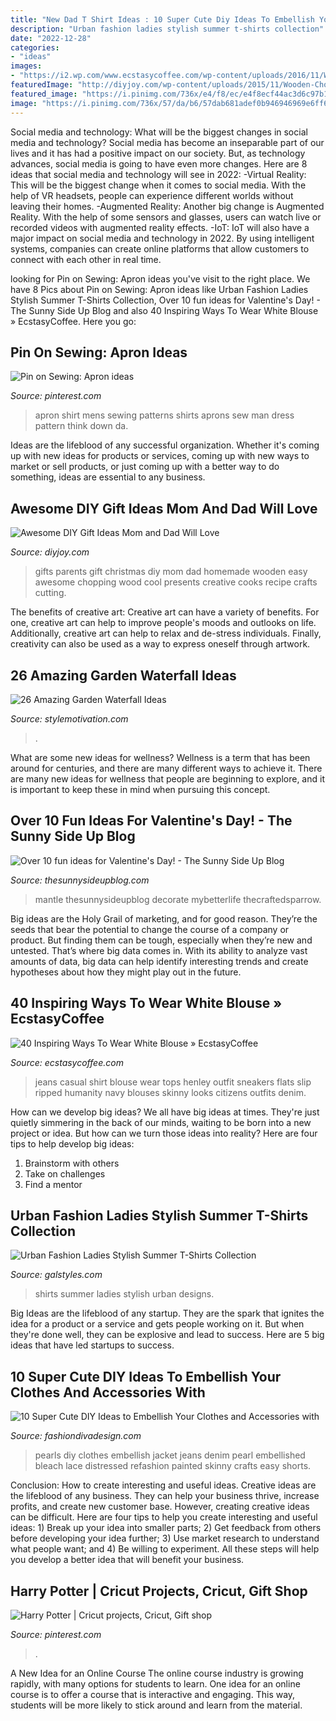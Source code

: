 ```yaml
---
title: "New Dad T Shirt Ideas : 10 Super Cute Diy Ideas To Embellish Your Clothes And Accessories With"
description: "Urban fashion ladies stylish summer t-shirts collection"
date: "2022-12-28"
categories:
- "ideas"
images:
- "https://i2.wp.com/www.ecstasycoffee.com/wp-content/uploads/2016/11/White-blouses-Casual-and-Jeans.jpg?resize=500%2C750"
featuredImage: "http://diyjoy.com/wp-content/uploads/2015/11/Wooden-Chopping-Board-Etched-with-Secret-Family-Recipe.jpg"
featured_image: "https://i.pinimg.com/736x/e4/f8/ec/e4f8ecf44ac3d6c97b151830c34e5733.jpg"
image: "https://i.pinimg.com/736x/57/da/b6/57dab681adef0b946946969e6ff6a1cb--apron-sewing-patterns-sewing-aprons.jpg"
---
```



Social media and technology: What will be the biggest changes in social media and technology?
Social media has become an inseparable part of our lives and it has had a positive impact on our society. But, as technology advances, social media is going to have even more changes. Here are 8 ideas that social media and technology will see in 2022: 
-Virtual Reality: This will be the biggest change when it comes to social media. With the help of VR headsets, people can experience different worlds without leaving their homes. 
-Augmented Reality: Another big change is Augmented Reality. With the help of some sensors and glasses, users can watch live or recorded videos with augmented reality effects. 
-IoT: IoT will also have a major impact on social media and technology in 2022. By using intelligent systems, companies can create online platforms that allow customers to connect with each other in real time.

	

		
looking for Pin on Sewing: Apron ideas you've visit to the right place. We have 8 Pics about Pin on Sewing: Apron ideas like Urban Fashion Ladies Stylish Summer T-Shirts Collection, Over 10 fun ideas for Valentine&#039;s Day! - The Sunny Side Up Blog and also 40 Inspiring Ways To Wear White Blouse » EcstasyCoffee. Here you go:
		
    
## Pin On Sewing: Apron Ideas

<img loading=lazy src="https://i.pinimg.com/736x/57/da/b6/57dab681adef0b946946969e6ff6a1cb--apron-sewing-patterns-sewing-aprons.jpg" onerror="this.onerror=null;this.src='https://tse4.mm.bing.net/th?id=OIP.1J8Bq6NZTK8UY3weCPBjXgHaLH&amp;pid=15.1';" alt="Pin on Sewing: Apron ideas">

_Source: pinterest.com_

>apron shirt mens sewing patterns shirts aprons sew man dress pattern think down da. 

	

Ideas are the lifeblood of any successful organization. Whether it's coming up with new ideas for products or services, coming up with new ways to market or sell products, or just coming up with a better way to do something, ideas are essential to any business.

    
## Awesome DIY Gift Ideas Mom And Dad Will Love

<img loading=lazy src="http://diyjoy.com/wp-content/uploads/2015/11/Wooden-Chopping-Board-Etched-with-Secret-Family-Recipe.jpg" onerror="this.onerror=null;this.src='https://tse4.mm.bing.net/th?id=OIP.GWmuWb78mPuX6ceAlgMa4QHaLG&amp;pid=15.1';" alt="Awesome DIY Gift Ideas Mom and Dad Will Love">

_Source: diyjoy.com_

>gifts parents gift christmas diy mom dad homemade wooden easy awesome chopping wood cool presents creative cooks recipe crafts cutting. 

	

The benefits of creative art:
Creative art can have a variety of benefits. For one, creative art can help to improve people's moods and outlooks on life. Additionally, creative art can help to relax and de-stress individuals. Finally, creativity can also be used as a way to express oneself through artwork.

    
## 26 Amazing Garden Waterfall Ideas

<img loading=lazy src="https://www.stylemotivation.com/wp-content/uploads/2013/09/21.jpg" onerror="this.onerror=null;this.src='https://tse3.mm.bing.net/th?id=OIP._xNZAJccOB9peBUhFJ5sBAHaK2&amp;pid=15.1';" alt="26 Amazing Garden Waterfall Ideas">

_Source: stylemotivation.com_

>. 

	

What are some new ideas for wellness?
Wellness is a term that has been around for centuries, and there are many different ways to achieve it. There are many new ideas for wellness that people are beginning to explore, and it is important to keep these in mind when pursuing this concept.

    
## Over 10 Fun Ideas For Valentine&#039;s Day! - The Sunny Side Up Blog

<img loading=lazy src="https://www.thesunnysideupblog.com/wp-content/uploads/2015/02/heart-valentine-mantel-decor.jpg" onerror="this.onerror=null;this.src='https://tse2.mm.bing.net/th?id=OIP.KHThNhuGqSpCKqD_GiwLAwHaLH&amp;pid=15.1';" alt="Over 10 fun ideas for Valentine&#039;s Day! - The Sunny Side Up Blog">

_Source: thesunnysideupblog.com_

>mantle thesunnysideupblog decorate mybetterlife thecraftedsparrow. 

	

Big ideas are the Holy Grail of marketing, and for good reason. They’re the seeds that bear the potential to change the course of a company or product. But finding them can be tough, especially when they’re new and untested. That’s where big data comes in. With its ability to analyze vast amounts of data, big data can help identify interesting trends and create hypotheses about how they might play out in the future.

    
## 40 Inspiring Ways To Wear White Blouse » EcstasyCoffee

<img loading=lazy src="https://i2.wp.com/www.ecstasycoffee.com/wp-content/uploads/2016/11/White-blouses-Casual-and-Jeans.jpg?resize=500%2C750" onerror="this.onerror=null;this.src='https://tse4.mm.bing.net/th?id=OIP.nLqM2yROOwSOUdffGJoadwHaLH&amp;pid=15.1';" alt="40 Inspiring Ways To Wear White Blouse » EcstasyCoffee">

_Source: ecstasycoffee.com_

>jeans casual shirt blouse wear tops henley outfit sneakers flats slip ripped humanity navy blouses skinny looks citizens outfits denim. 

	

How can we develop big ideas?
We all have big ideas at times. They're just quietly simmering in the back of our minds, waiting to be born into a new project or idea. But how can we turn those ideas into reality? Here are four tips to help develop big ideas: 
1. Brainstorm with others 
2. Take on challenges 
3. Find a mentor 

    
## Urban Fashion Ladies Stylish Summer T-Shirts Collection

<img loading=lazy src="http://www.galstyles.com/wp-content/uploads/2015/05/Urban-Fashion-Ladies-Stylish-Summer-T-Shirts-Designs-New-Collection-2015-2016-24.jpg" onerror="this.onerror=null;this.src='https://tse1.mm.bing.net/th?id=OIP.4XodT01WLj-grFwpLyR8NAHaKl&amp;pid=15.1';" alt="Urban Fashion Ladies Stylish Summer T-Shirts Collection">

_Source: galstyles.com_

>shirts summer ladies stylish urban designs. 

	

Big Ideas are the lifeblood of any startup. They are the spark that ignites the idea for a product or a service and gets people working on it. But when they're done well, they can be explosive and lead to success. Here are 5 big ideas that have led startups to success.

    
## 10 Super Cute DIY Ideas To Embellish Your Clothes And Accessories With

<img loading=lazy src="http://www.fashiondivadesign.com/wp-content/uploads/2016/12/diy7-2-640x874.jpg" onerror="this.onerror=null;this.src='https://tse4.mm.bing.net/th?id=OIP.3D7MnIf1zhWVbQpxhVhahgHaKH&amp;pid=15.1';" alt="10 Super Cute DIY Ideas to Embellish Your Clothes and Accessories with">

_Source: fashiondivadesign.com_

>pearls diy clothes embellish jacket jeans denim pearl embellished bleach lace distressed refashion painted skinny crafts easy shorts. 

	

Conclusion: How to create interesting and useful ideas.
Creative ideas are the lifeblood of any business. They can help your business thrive, increase profits, and create new customer base. However, creating creative ideas can be difficult. Here are four tips to help you create interesting and useful ideas: 1) Break up your idea into smaller parts; 2) Get feedback from others before developing your idea further; 3) Use market research to understand what people want; and 4) Be willing to experiment. All these steps will help you develop a better idea that will benefit your business.

    
## Harry Potter | Cricut Projects, Cricut, Gift Shop

<img loading=lazy src="https://i.pinimg.com/736x/e4/f8/ec/e4f8ecf44ac3d6c97b151830c34e5733.jpg" onerror="this.onerror=null;this.src='https://tse1.mm.bing.net/th?id=OIP.2pPDrxl57lL9wUjc_TaTTQHaJ3&amp;pid=15.1';" alt="Harry Potter | Cricut projects, Cricut, Gift shop">

_Source: pinterest.com_

>. 

	

A New Idea for an Online Course
The online course industry is growing rapidly, with many options for students to learn. One idea for an online course is to offer a course that is interactive and engaging. This way, students will be more likely to stick around and learn from the material.

